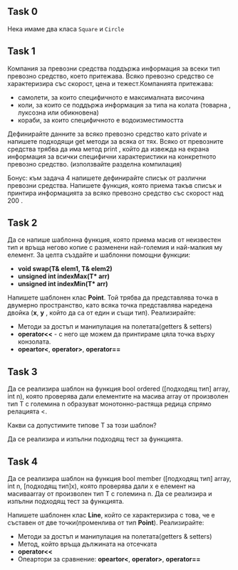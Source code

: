 ## Task 0

Нека имаме два класа `Square` и `Circle` 

## Task 1

Компания за превозни средства поддържа информация за всеки тип превозно средство, което притежава. Всяко превозно средство се характеризира със скорост, цена и тежест.Компанията притежава:
- самолети, за които специфичното е максималната височина
- коли, за които се поддържа информация за типа на колата (товарна , луксозна или обикновена)
- кораби, за които специфичното е водоизместимостта

Дефинирайте данните за всяко превозно средство като private  и напишете подходящи get методи за всяка от тях.
Всяко от превозните средства трябва да има метод print , който да извежда на екрана информация за всички специфични характеристики на конкретното превозно средство.
(използвайте разделна компилация)

Бонус: към задача 4 напишете дефинирайте списък от различни превозни средства. Напишете функция, която приема такъв списък и принтира информацията за всяко превозно средство със скорост над 200 .

## Task 2

Да се напише шаблонна функция, която приема масив от неизвестен тип и връща негово копие с разменени най-големия и най-малкия му елемент. За целта създайте и шаблонни помощни функции:
- <strong>void swap(T& elem1, T& elem2)</strong>
- <strong>unsigned int indexMax(T* arr)</strong>
- <strong>unsigned int indexMin(T* arr)</strong>


Напишете шаблонен клас **Point**. Той трябва да представлява точка в двумерно пространство, като всяка точка представлява наредена двойка (**x**, **y** , който да са от един и същи тип). Реализирайте:
- Методи за достъп и манипулация на полетата(getters & setters)
- **operator<<** - с него ще можем да принтираме цяла точка върху конзолата.
- **opeartor<**, **operator>**, **operator==**


## Task 3

Да се реализира шаблон на функция bool ordered ([подходящ тип] array, int n), която проверява дали елементите на масива array от произволен тип T с големина n образуват монотонно-растяща редица спрямо релацията <.

Какви са допустимите типове T за този шаблон?

Да се реализира и изпълни подходящ тест за функцията.

## Task 4

Да се реализира шаблон на функция bool member ([подходящ тип] array, int n, [подходящ тип]x), която проверява дали x е елемент на масиваarray от произволен тип T с големина n. Да се реализира и изпълни подходящ тест за функцията.

Напишете шаблонен клас **Line**, който се характеризира с това, че е съставен от две точки(променлива от тип **Point**). Реализирайте: 
- Методи за достъп и манипулация на полетата(getters & setters)
- Метод, който връща дължината на отсечката 
- **operator<<**
- Опеартори за сравнение: **opeartor<**, **operator>**, **operator==**
